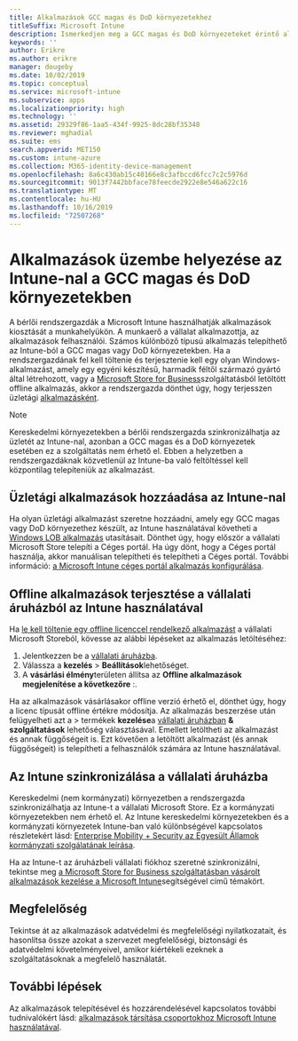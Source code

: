 ```yaml
---
title: Alkalmazások GCC magas és DoD környezetekhez
titleSuffix: Microsoft Intune
description: Ismerkedjen meg a GCC magas és DoD környezeteket érintő alkalmazásokkal Microsoft Intune használatával.
keywords: ''
author: Erikre
ms.author: erikre
manager: dougeby
ms.date: 10/02/2019
ms.topic: conceptual
ms.service: microsoft-intune
ms.subservice: apps
ms.localizationpriority: high
ms.technology: ''
ms.assetid: 29329f86-1aa5-434f-9925-8dc28bf35348
ms.reviewer: mghadial
ms.suite: ems
search.appverid: MET150
ms.custom: intune-azure
ms.collection: M365-identity-device-management
ms.openlocfilehash: 8a6c430ab15c40166e8c3afbccd6fcc7c2c5976d
ms.sourcegitcommit: 9013f7442bbface78feecde2922e8e546a622c16
ms.translationtype: MT
ms.contentlocale: hu-HU
ms.lasthandoff: 10/16/2019
ms.locfileid: "72507268"
---
```

# <a name="deploying-apps-using-intune-on-the-gcc-high-and-dod-environments"></a>Alkalmazások üzembe helyezése az Intune-nal a GCC magas és DoD környezetekben 

A bérlői rendszergazdák a Microsoft Intune használhatják alkalmazások kiosztását a munkahelyükön. A munkaerő a vállalat alkalmazottja, az alkalmazások felhasználói. Számos különböző típusú alkalmazás telepíthető az Intune-ból a GCC magas vagy DoD környezetekben. Ha a rendszergazdának fel kell töltenie és terjesztenie kell egy olyan Windows-alkalmazást, amely egy egyéni készítésű, harmadik féltől származó gyártó által létrehozott, vagy a [Microsoft Store for Business](https://businessstore.microsoft.com/store)szolgáltatásból letöltött offline alkalmazás, akkor a rendszergazda dönthet úgy, hogy terjesszen üzletági [alkalmazásként](apps-add.md#app-types-in-microsoft-intune).  

> [!NOTE]
> Kereskedelmi környezetekben a bérlői rendszergazda szinkronizálhatja az üzletét az Intune-nal, azonban a GCC magas és a DoD környezetek esetében ez a szolgáltatás nem érhető el. Ebben a helyzetben a rendszergazdáknak közvetlenül az Intune-ba való feltöltéssel kell központilag telepíteniük az alkalmazást.  

## <a name="add-line-of-business-apps-using-intune"></a>Üzletági alkalmazások hozzáadása az Intune-nal 

Ha olyan üzletági alkalmazást szeretne hozzáadni, amely egy GCC magas vagy DoD környezethez készült, az Intune használatával követheti a [Windows LOB alkalmazás](lob-apps-windows.md) utasításait. Dönthet úgy, hogy először a vállalati Microsoft Store telepíti a Céges portál. Ha úgy dönt, hogy a Céges portál használja, akkor manuálisan telepítheti és telepítheti a Céges portál. További információ: [a Microsoft Intune céges portál alkalmazás konfigurálása](company-portal-app.md). 

## <a name="distribute-offline-apps-from-the-store-for-business-using-intune"></a>Offline alkalmazások terjesztése a vállalati áruházból az Intune használatával  

Ha [le kell töltenie egy offline licenccel rendelkező alkalmazást](https://docs.microsoft.com/microsoft-store/distribute-offline-apps#download-an-offline-licensed-app) a vállalati Microsoft Storeból, kövesse az alábbi lépéseket az alkalmazás letöltéséhez: 

1. Jelentkezzen be a [vállalati áruházba](https://businessstore.microsoft.com/).
2. Válassza a **kezelés** > **Beállítások**lehetőséget.
3. A **vásárlási élmény**területen állítsa az **Offline alkalmazások megjelenítése a következőre** :.

Ha az alkalmazások vásárlásakor offline verzió érhető el, dönthet úgy, hogy a licenc típusát offline értékre módosítja. Az alkalmazás beszerzése után felügyelheti azt a  >  termékek **kezelése**a [vállalati áruházban](https://businessstore.microsoft.com/) **& szolgáltatások** lehetőség választásával. Emellett letöltheti az alkalmazást és annak függőségeit is. Ezt követően a letöltött alkalmazást (és annak függőségeit) is telepítheti a felhasználók számára az Intune használatával.  

## <a name="syncing-intune-to-the-store-for-business"></a>Az Intune szinkronizálása a vállalati áruházba 

Kereskedelmi (nem kormányzati) környezetben a rendszergazda szinkronizálhatja az Intune-t a vállalati Microsoft Store. Ez a kormányzati környezetekben nem érhető el. Az Intune kereskedelmi környezetekben és a kormányzati környezetek Intune-ban való különbségével kapcsolatos részletekért lásd: [Enterprise Mobility + Security az Egyesült Államok kormányzati szolgálatának leírása](https://docs.microsoft.com/enterprise-mobility-security/solutions/ems-govt-service-description).  

Ha az Intune-t az áruházbeli vállalati fiókhoz szeretné szinkronizálni, tekintse meg [a Microsoft Store for Business szolgáltatásban vásárolt alkalmazások kezelése a Microsoft Intune](windows-store-for-business.md)segítségével című témakört.  

## <a name="compliance"></a>Megfelelőség 

Tekintse át az alkalmazások adatvédelmi és megfelelőségi nyilatkozatait, és hasonlítsa össze azokat a szervezet megfelelőségi, biztonsági és adatvédelmi követelményeivel, amikor kiértékeli ezeknek a szolgáltatásoknak a megfelelő használatát.   

## <a name="next-steps"></a>További lépések

Az alkalmazások telepítésével és hozzárendelésével kapcsolatos további tudnivalókért lásd: [alkalmazások társítása csoportokhoz Microsoft Intune használatával](apps-deploy.md).

 
